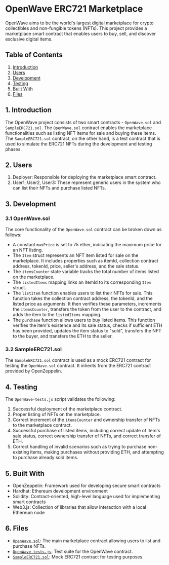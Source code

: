 # OpenWave ERC721 Marketplace

OpenWave aims to be the world's largest digital marketplace for crypto collectibles and non-fungible tokens (NFTs). This project provides a marketplace smart contract that enables users to buy, sell, and discover exclusive digital items.

## Table of Contents

1. [Introduction](#Introduction)
2. [Users](#Users)
3. [Development](#Development)
4. [Testing](#Testing)
5. [Built With](#BuiltWith)
6. [Files](#Files)

## 1. <a name='Introduction'></a>Introduction

The OpenWave project consists of two smart contracts - `OpenWave.sol` and `SampleERC721.sol`. The `OpenWave.sol` contract enables the marketplace functionalities such as listing NFT items for sale and buying these items. The `SampleERC721.sol` contract, on the other hand, is a test contract that is used to simulate the ERC721 NFTs during the development and testing phases.

## 2. <a name='Users'></a>Users

1. Deployer: Responsible for deploying the marketplace smart contract.
2. User1, User2, User3: These represent generic users in the system who can list their NFTs and purchase listed NFTs.

## 3. Development

### 3.1 OpenWave.sol

The core functionality of the `OpenWave.sol` contract can be broken down as follows:

- A constant `maxPrice` is set to 75 ether, indicating the maximum price for an NFT listing.
- The `Item` struct represents an NFT item listed for sale on the marketplace. It includes properties such as itemId, collection contract address, tokenId, price, seller's address, and the sale status.
- The `itemsCounter` state variable tracks the total number of items listed on the marketplace.
- The `listedItems` mapping links an itemId to its corresponding `Item` struct.
- The `listItem` function enables users to list their NFTs for sale. This function takes the collection contract address, the tokenId, and the listed price as arguments. It then verifies these parameters, increments the `itemsCounter`, transfers the token from the user to the contract, and adds the item to the `listedItems` mapping.
- The `purchase` function allows users to buy listed items. This function verifies the item's existence and its sale status, checks if sufficient ETH has been provided, updates the item status to "sold", transfers the NFT to the buyer, and transfers the ETH to the seller.

### 3.2 SampleERC721.sol

The `SampleERC721.sol` contract is used as a mock ERC721 contract for testing the `OpenWave.sol` contract. It inherits from the ERC721 contract provided by OpenZeppelin.

## 4. <a name='Testing'></a>Testing

The `OpenWave-tests.js` script validates the following:

1. Successful deployment of the marketplace contract.
2. Proper listing of NFTs on the marketplace.
3. Correct increment of the `itemsCounter` and ownership transfer of NFTs to the marketplace contract.
4. Successful purchase of listed items, including correct update of item's sale status, correct ownership transfer of NFTs, and correct transfer of ETH.
5. Correct handling of invalid scenarios such as trying to purchase non-existing items, making purchases without providing ETH, and attempting to purchase already sold items.

## 5. <a name='BuiltWith'></a>Built With

- OpenZeppelin: Framework used for developing secure smart contracts
- Hardhat: Ethereum development environment
- Solidity: Contract-oriented, high-level language used for implementing smart contracts
- Web3.js: Collection of libraries that allow interaction with a local Ethereum node

## 6. <a name='Files'></a>Files

- [`OpenWave.sol`](./OpenWave.sol): The main marketplace contract allowing users to list and purchase NFTs.
- [`OpenWave-tests.js`](./OpenWave-tests.js): Test suite for the OpenWave contract.
- [`SampleERC721.sol`](./SampleERC721.sol): Mock ERC721 contract for testing purposes.
